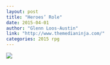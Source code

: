 ```yaml
---
layout: post
title: "Heroes’ Role"
date: 2015-04-01
author: "Glenn Loos-Austin"
link: "http://www.themedianinja.com/"
categories: 2015 rpg
---
```

![]({{site.url}}/2015images/HeroesRole.jpg)
